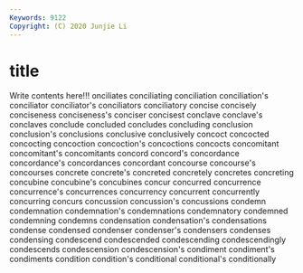 ```yaml
---
Keywords: 9122
Copyright: (C) 2020 Junjie Li
---
```


# title

Write contents here!!!
onciliates 
conciliating 
conciliation 
conciliation's 
conciliator 
conciliator's 
conciliators 
conciliatory 
concise
concisely 
conciseness 
conciseness's 
conciser 
concisest 
conclave 
conclave's 
conclaves 
conclude 
concluded
concludes 
concluding 
conclusion 
conclusion's 
conclusions 
conclusive 
conclusively 
concoct 
concocted 
concocting
concoction 
concoction's 
concoctions 
concocts 
concomitant 
concomitant's 
concomitants 
concord 
concord's 
concordance
concordance's 
concordances 
concordant 
concourse 
concourse's 
concourses 
concrete 
concrete's 
concreted 
concretely
concretes 
concreting 
concubine 
concubine's 
concubines 
concur 
concurred 
concurrence 
concurrence's 
concurrences
concurrency 
concurrent 
concurrently 
concurring 
concurs 
concussion 
concussion's 
concussions 
condemn 
condemnation
condemnation's 
condemnations 
condemnatory 
condemned 
condemning 
condemns 
condensation 
condensation's 
condensations 
condense
condensed 
condenser 
condenser's 
condensers 
condenses 
condensing 
condescend 
condescended 
condescending 
condescendingly
condescends 
condescension 
condescension's 
condiment 
condiment's 
condiments 
condition 
condition's 
conditional 
conditional's
conditionally 
